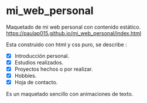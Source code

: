 # mi_web_personal
Maquetado de mi web personal con contenido estático.
https://paulap015.github.io/mi_web_personal/index.html

Esta construido con html y css puro, se describe : 

- [x]  Introducción personal.   
- [x]  Estudios realizados.  
- [x]  Proyectos hechos o por realizar.  
- [x]  Hobbies.  
- [X]  Hoja de contacto.  

Es un maquetado sencillo con animaciones de texto. 
